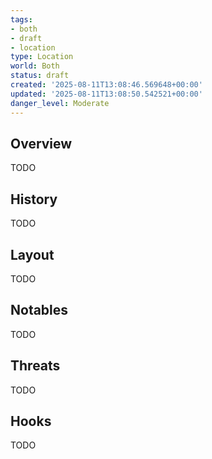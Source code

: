 ```yaml
---
tags:
- both
- draft
- location
type: Location
world: Both
status: draft
created: '2025-08-11T13:08:46.569648+00:00'
updated: '2025-08-11T13:08:50.542521+00:00'
danger_level: Moderate
---
```



## Overview

TODO
## History

TODO
## Layout

TODO
## Notables

TODO
## Threats

TODO
## Hooks

TODO

